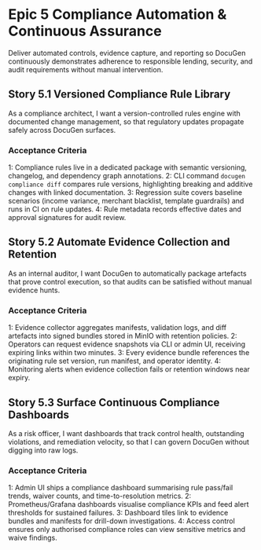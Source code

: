 # Epic 5 Compliance Automation & Continuous Assurance
Deliver automated controls, evidence capture, and reporting so DocuGen continuously demonstrates adherence to responsible lending, security, and audit requirements without manual intervention.

## Story 5.1 Versioned Compliance Rule Library
As a compliance architect,
I want a version-controlled rules engine with documented change management,
so that regulatory updates propagate safely across DocuGen surfaces.

### Acceptance Criteria
1: Compliance rules live in a dedicated package with semantic versioning, changelog, and dependency graph annotations.
2: CLI command `docugen compliance diff` compares rule versions, highlighting breaking and additive changes with linked documentation.
3: Regression suite covers baseline scenarios (income variance, merchant blacklist, template guardrails) and runs in CI on rule updates.
4: Rule metadata records effective dates and approval signatures for audit review.

## Story 5.2 Automate Evidence Collection and Retention
As an internal auditor,
I want DocuGen to automatically package artefacts that prove control execution,
so that audits can be satisfied without manual evidence hunts.

### Acceptance Criteria
1: Evidence collector aggregates manifests, validation logs, and diff artefacts into signed bundles stored in MinIO with retention policies.
2: Operators can request evidence snapshots via CLI or admin UI, receiving expiring links within two minutes.
3: Every evidence bundle references the originating rule set version, run manifest, and operator identity.
4: Monitoring alerts when evidence collection fails or retention windows near expiry.

## Story 5.3 Surface Continuous Compliance Dashboards
As a risk officer,
I want dashboards that track control health, outstanding violations, and remediation velocity,
so that I can govern DocuGen without digging into raw logs.

### Acceptance Criteria
1: Admin UI ships a compliance dashboard summarising rule pass/fail trends, waiver counts, and time-to-resolution metrics.
2: Prometheus/Grafana dashboards visualise compliance KPIs and feed alert thresholds for sustained failures.
3: Dashboard tiles link to evidence bundles and manifests for drill-down investigations.
4: Access control ensures only authorised compliance roles can view sensitive metrics and waive findings.
